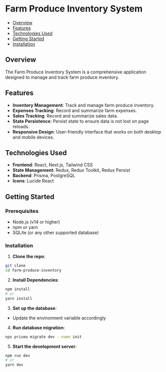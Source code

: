 # Farm Produce Inventory System

- [Overview](#overview)
- [Features](#features)
- [Technologies Used](#technologies-used)
- [Getting Started](#getting-started)
- [Installation](#installation)


## Overview
The Farm Produce Inventory System is a comprehensive application designed to manage and track farm produce inventory.

## Features

- **Inventory Management**: Track and manage farm produce inventory.
- **Expenses Tracking**: Record and summarize farm expenses.
- **Sales Tracking**: Record and summarize sales data.
- **State Persistence**: Persist state to ensure data is not lost on page reloads.
- **Responsive Design**: User-friendly interface that works on both desktop and mobile devices.

## Technologies Used

- **Frontend**: React, Next.js, Tailwind CSS
- **State Management**: Redux, Redux Toolkit, Redux Persist
- **Backend**: Prisma, PostgreSQL 
- **Icons**: Lucide React

## Getting Started 

### Prerequisites

- Node.js (v14 or higher)
- npm or yarn
- SQLite (or any other supported database)

### Installation

1. **Clone the repo**:
```sh 
git clone
cd farm-produce-inventory
```

2. **Install Dependencies**:
```sh
npm install
# or 
yarn install
```

3. **Set up the database**:
- Update the environment variable accordingly

4. **Run database migration**:
```sh
npx prisma migrate dev --name init
```

5. **Start the development server**:
```sh
npm run dev
# or 
yarn dev
```